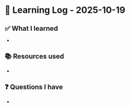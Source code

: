 # 🧠 Learning Log - 2025-10-19

## ✅ What I learned

- 

## 📚 Resources used

- 

## ❓ Questions I have

- 
